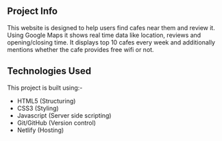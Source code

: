 ## Project Info 
This website is designed to help users find cafes near them and review it. Using Google Maps it shows real time data like location, reviews and opening/closing time. It displays top 10 cafes every week and additionally mentions whether the cafe provides free wifi or not.

## Technologies Used
This project is built using:-  
 - HTML5 (Structuring)  
 - CSS3 (Styling)  
 - Javascript (Server side scripting)  
 - Git/GitHub (Version control)  
 - Netlify (Hosting) 
